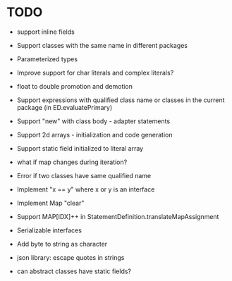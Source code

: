 # TODO

* support inline fields

* Support classes with the same name in different packages

* Parameterized types

* Improve support for char literals and complex literals?

* float to double promotion and demotion

* Support expressions with qualified class name or classes in the current
  package (in ED.evaluatePrimary)

* Support "new" with class body - adapter statements

* Support 2d arrays - initialization and code generation

* Support static field initialized to literal array

* what if map changes during iteration?

* Error if two classes have same qualified name

* Implement "x == y" where x or y is an interface

* Implement Map "clear"

* Support MAP[IDX]++ in StatementDefinition.translateMapAssignment

* Serializable interfaces

* Add byte to string as character

* json library: escape quotes in strings

* can abstract classes have static fields?
